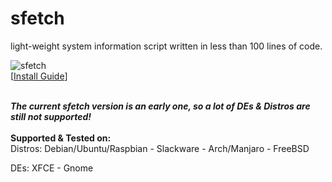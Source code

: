 # sfetch
light-weight system information script written in less than 100 lines of code. 

![sfetch](https://i.imgur.com/I92HyDx.png)
<br/> 
[[Install Guide](https://github.com/sean0262/sfetch/wiki/Install)]  
  
<br/>  
<b><i>The current sfetch version is an early one, so a lot of DEs & Distros are still not supported!</b></i> 
<br/>  
<br/>
<b>Supported & Tested on:  </b>  <br/>
Distros:
Debian/Ubuntu/Raspbian
- Slackware   
- Arch/Manjaro  
- FreeBSD  

DEs:
XFCE - Gnome
